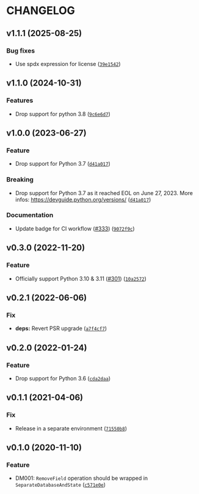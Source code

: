 # CHANGELOG

## v1.1.1 (2025-08-25)

### Bug fixes

- Use spdx expression for license ([`39e1542`](https://github.com/browniebroke/flake8-django-migrations/commit/39e15426c12e26b59389d0a78481ce1ed7d65158))

## v1.1.0 (2024-10-31)

### Features

- Drop support for python 3.8 ([`9c6e6d7`](https://github.com/browniebroke/flake8-django-migrations/commit/9c6e6d709593e35a28e1a25e06fa611cb3f8ae9c))

## v1.0.0 (2023-06-27)

### Feature

- Drop support for Python 3.7 ([`d41a017`](https://github.com/browniebroke/flake8-django-migrations/commit/d41a017ef1a830c59d9b287694eddc1aad65bd64))

### Breaking

- Drop support for Python 3.7 as it reached EOL on June 27, 2023. More infos: https://devguide.python.org/versions/ ([`d41a017`](https://github.com/browniebroke/flake8-django-migrations/commit/d41a017ef1a830c59d9b287694eddc1aad65bd64))

### Documentation

- Update badge for CI workflow ([#333](https://github.com/browniebroke/flake8-django-migrations/issues/333)) ([`9072f9c`](https://github.com/browniebroke/flake8-django-migrations/commit/9072f9c56a8293f0bc578c8af0bf73efc23fa1ac))

## v0.3.0 (2022-11-20)

### Feature

- Officially support Python 3.10 & 3.11 ([#301](https://github.com/browniebroke/flake8-django-migrations/issues/301)) ([`10a2572`](https://github.com/browniebroke/flake8-django-migrations/commit/10a25729ef8fb34f37b7b3490c858e076040d673))

## v0.2.1 (2022-06-06)

### Fix

- **deps:** Revert PSR upgrade ([`a7f4cf7`](https://github.com/browniebroke/flake8-django-migrations/commit/a7f4cf762a3c6ccb2283532f552520c9ae3c98ec))

## v0.2.0 (2022-01-24)

### Feature

- Drop support for Python 3.6 ([`cda2daa`](https://github.com/browniebroke/flake8-django-migrations/commit/cda2daa7a31d956a87f46862a83253f7535a5c36))

## v0.1.1 (2021-04-06)

### Fix

- Release in a separate environment ([`71550b8`](https://github.com/browniebroke/flake8-django-migrations/commit/71550b8d06f245d6d6046312ba77002185a8a990))

## v0.1.0 (2020-11-10)

### Feature

- DM001: `RemoveField` operation should be wrapped in `SeparateDatabaseAndState` ([`c571e0e`](https://github.com/browniebroke/flake8-django-migrations/commit/c571e0e026fbef9ba85782ff562cbdf9c6a763ed))
